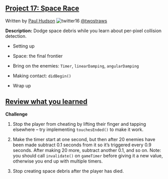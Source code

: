 ## [Project 17: Space Race](https://www.hackingwithswift.com/read/17/overview)
Written by [Paul Hudson](https://www.hackingwithswift.com/about)  ![twitter16](https://github.com/juliangyurov/PH-Project6a/assets/13259596/445c8ea0-65c4-4dba-8e1f-3f2750f0ef51)
  [@twostraws](https://twitter.com/twostraws)

**Description:** Dodge space debris while you learn about per-pixel collision detection.

- Setting up

- Space: the final frontier

- Bring on the enemies: `Timer`, `linearDamping`, `angularDamping`

- Making contact: `didBegin()`

- Wrap up


## [Review what you learned](https://www.hackingwithswift.com/review/hws/project-17-space-race)

**Challenge**

1. Stop the player from cheating by lifting their finger and tapping elsewhere – try implementing `touchesEnded()` to make it work.

2. Make the timer start at one second, but then after 20 enemies have been made subtract 0.1 seconds from it so it’s triggered every 0.9 seconds. After making 20 more, subtract another 0.1, and so on. Note: you should call `invalidate()` on `gameTimer` before giving it a new value, otherwise you end up with multiple timers.

3. Stop creating space debris after the player has died.
